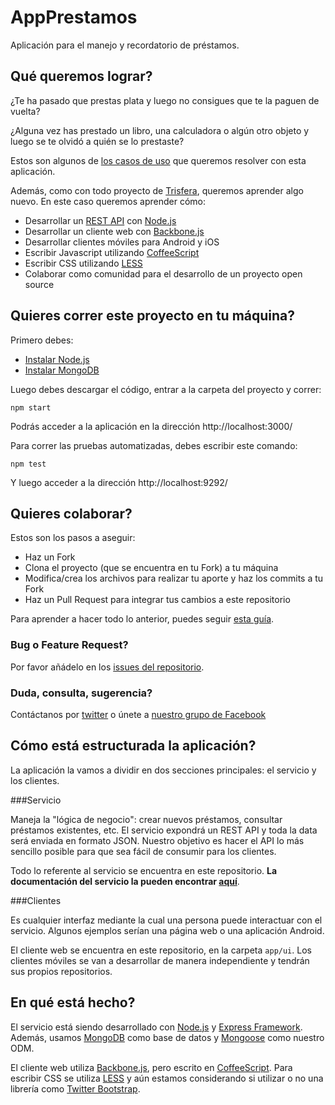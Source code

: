 AppPrestamos
============
Aplicación para el manejo y recordatorio de préstamos.

Qué queremos lograr?
--------------------
¿Te ha pasado que prestas plata y luego no consigues que te la paguen de vuelta? 

¿Alguna vez has prestado un libro, una calculadora o algún otro objeto y luego se te olvidó a quién se lo prestaste?

Estos son algunos de [los casos de uso](https://github.com/Trisfera/AppPrestamos/wiki/Ideas) que queremos resolver con esta aplicación.

Además, como con todo proyecto de [Trisfera](http://trisfera.com), queremos aprender algo nuevo. En este caso queremos aprender cómo:

- Desarrollar un [REST API](http://es.wikipedia.org/wiki/Representational_State_Transfer) con [Node.js](http://nodejs.org/)
- Desarrollar un cliente web con [Backbone.js](http://backbonejs.org/)
- Desarrollar clientes móviles para Android y iOS
- Escribir Javascript utilizando [CoffeeScript](http://coffeescript.org/)
- Escribir CSS utilizando [LESS](http://lesscss.org/)
- Colaborar como comunidad para el desarrollo de un proyecto open source

Quieres correr este proyecto en tu máquina?
-------------------------------------------
Primero debes:

- [Instalar Node.js](https://github.com/Trisfera/Trisfera/wiki/Instalar-Node.js)
- [Instalar MongoDB](https://github.com/Trisfera/Trisfera/wiki/Instalar-MongoDB)

Luego debes descargar el código, entrar a la carpeta del proyecto y correr:
```
npm start
```
Podrás acceder a la aplicación en la dirección http://localhost:3000/

Para correr las pruebas automatizadas, debes escribir este comando:
```
npm test
```

Y luego acceder a la dirección http://localhost:9292/

Quieres colaborar?
------------------
Estos son los pasos a aseguir:

- Haz un Fork
- Clona el proyecto (que se encuentra en tu Fork) a tu máquina
- Modifica/crea los archivos para realizar tu aporte y haz los commits a tu Fork
- Haz un Pull Request para integrar tus cambios a este repositorio

Para aprender a hacer todo lo anterior, puedes seguir [esta guía](https://github.com/Trisfera/Trisfera/wiki/Introducci%C3%B3n-a-Git-y-Github).

### Bug o Feature Request?
Por favor añádelo en los [issues del repositorio](https://github.com/Trisfera/AppPrestamos/issues?state=open).

### Duda, consulta, sugerencia?
Contáctanos por [twitter](https://twitter.com/Trisfera) o únete a [nuestro grupo de Facebook](https://www.facebook.com/groups/trisfera/)

Cómo está estructurada la aplicación?
-------------------------------------
La aplicación la vamos a dividir en dos secciones principales: el servicio y los clientes.

###Servicio

Maneja la "lógica de negocio": crear nuevos préstamos, consultar préstamos existentes, etc. El servicio expondrá un REST API y toda la data será enviada en formato JSON. Nuestro objetivo es hacer el API lo más sencillo posible para que sea fácil de consumir para los clientes.

Todo lo referente al servicio se encuentra en este repositorio. **La documentación del servicio la pueden encontrar [aquí](https://github.com/Trisfera/AppPrestamos/wiki/Servicio-REST-with-JSON)**.

###Clientes

Es cualquier interfaz mediante la cual una persona puede interactuar con el servicio. Algunos ejemplos serían una página web o una aplicación Android.

El cliente web se encuentra en este repositorio, en la carpeta `app/ui`. Los clientes móviles se van a desarrollar de manera independiente y tendrán sus propios repositorios.

En qué está hecho?
------------------
El servicio está siendo desarrollado con [Node.js](http://nodejs.org/) y [Express Framework](http://expressjs.com/). Además, usamos [MongoDB](http://www.mongodb.org/) como base de datos y [Mongoose](http://mongoosejs.com/) como nuestro ODM.

El cliente web utiliza [Backbone.js](http://backbonejs.org/), pero escrito en [CoffeeScript](http://coffeescript.org/). Para escribir CSS se utiliza [LESS](http://lesscss.org/) y aún estamos considerando si utilizar o no una librería como [Twitter Bootstrap](http://twitter.github.com/bootstrap/).